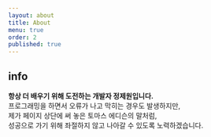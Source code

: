 ```yaml
---
layout: about
title: About
menu: true
order: 2
published: true
---
```


## info

**항상 더 배우기 위해 도전하는 개발자 정제원입니다.**<br />
프로그래밍을 하면서 오류가 나고 막히는 경우도 발생하지만,<br />
제가 페이지 상단에 써 놓은 토마스 에디슨의 말처럼,<br />
성공으로 가기 위해 좌절하지 않고 나아갈 수 있도록 노력하겠습니다. 